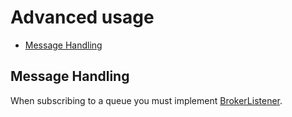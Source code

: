 # Advanced usage

* [Message Handling](#messagehandling)



## Message Handling

When subscribing to a queue you must implement [BrokerListener](../src/main/java/pt/com/broker/client/nio/events/BrokerListener.java).
 